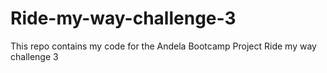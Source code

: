 # Ride-my-way-challenge-3
This repo contains my code for the Andela Bootcamp Project Ride my way challenge 3
